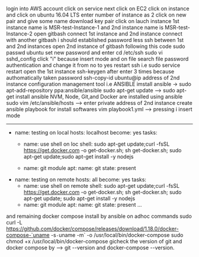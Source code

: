 login into AWS account
click on service next click on EC2
click on instance and click on ubuntu 16.04 LTS
enter number of instance as 2
click on new pair and give some name download key pair
click on lauch instance
1st instance name is MSR-test-Instance-1 and 2nd instance name is MSR-test-Instance-2
open gitbash connect 1st instance and 2nd instance connect with another gitbash
i should established password less ssh between 1st and 2nd instances
open 2nd instance of gitbash following this code
sudo passwd ubuntu
set new password and enter 
cd /etc/ssh
sudo vi sshd_config 
click "i" because insert mode and on file search file password authentication and change it from no to yes
restart ssh i.e sudo service restart
open the 1st instance 
ssh-keygen after enter 3 times because authomatically taken password
ssh-copy-id ubuntu@ip address of 2nd instance
configuration management tool i.e ANSIBLE 
imstall ansible -> sudo apt-add-repository ppa:ansible/ansible
sudo apt-get update --> sudo apt-get install ansible
NVM, Node, Git,and  Docker are installed using ansible
sudo vim /etc/ansible/hosts  --> enter private address of 2nd instance
create ansible playbook for install softwares
vim playbook1.yml   --> pressing i insert mode

---
 - name: testing on local
   hosts: localhost
   become: yes 
   tasks:
    - name: use shell on loc
      shell:
       sudo apt-get update;curl -fsSL https://get.docker.com -o get-docker.sh;
       sh get-docker.sh;
       sudo apt-get update;sudo apt-get install -y nodejs
 
    - name: git module
      apt:
       name: git
       state: present 
 - name: testing on remote
   hosts: all
   become: yes 
   tasks:
    - name: use shell on remote
      shell: 
       sudo apt-get update;curl -fsSL https://get.docker.com -o get-docker.sh;
       sh get-docker.sh; sudo apt-get update;
       sudo apt-get install -y nodejs
    - name: git module
      apt:
       name: git
       state: present
...

and remaining docker compose install by ansible on adhoc commands
sudo curl -L https://github.com/docker/compose/releases/download/1.18.0/docker-compose-`uname -s`-`uname -m` -o /usr/local/bin/docker-compose
sudo chmod +x /usr/local/bin/docker-compose
gicheck the version of git and docker compose by -->
git --version and docker-compose --version.

